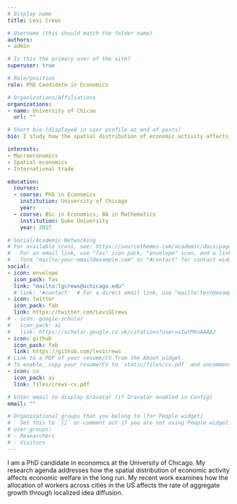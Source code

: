 ```yaml
---
# Display name
title: Levi Crews

# Username (this should match the folder name)
authors:
- admin

# Is this the primary user of the site?
superuser: true

# Role/position
role: PhD Candidate in Economics

# Organizations/Affiliations
organizations:
- name: University of Chicao
  url: ""

# Short bio (displayed in user profile at end of posts)
bio: I study how the spatial distribution of economic activity affects economic welfare in the long run.

interests:
- Macroeconomics
- Spatial economics
- International trade

education:
  courses:
  - course: PhD in Economics
    institution: University of Chicago
    year: 
  - course: BSc in Economics, BA in Mathematics
    institution: Duke University
    year: 2017

# Social/Academic Networking
# For available icons, see: https://sourcethemes.com/academic/docs/page-builder/#icons
#   For an email link, use "fas" icon pack, "envelope" icon, and a link in the
#   form "mailto:your-email@example.com" or "#contact" for contact widget.
social:
- icon: envelope
  icon_pack: fas
  link: "mailto:lgcrews@uchicago.edu"
  # link: '#contact'  # For a direct email link, use "mailto:test@example.org".
- icon: twitter
  icon_pack: fab
  link: https://twitter.com/LeviGCrews
# - icon: google-scholar
#   icon_pack: ai
#   link: https://scholar.google.co.uk/citations?user=sIwtMXoAAAAJ
- icon: github
  icon_pack: fab
  link: https://github.com/levicrews
# Link to a PDF of your resume/CV from the About widget.
# To enable, copy your resume/CV to `static/files/cv.pdf` and uncomment the lines below.
- icon: cv
  icon_pack: ai
  link: files/crews-cv.pdf

# Enter email to display Gravatar (if Gravatar enabled in Config)
email: ""

# Organizational groups that you belong to (for People widget)
#   Set this to `[]` or comment out if you are not using People widget.
# user_groups:
# - Researchers
# - Visitors
---
```


I am a PhD candidate in economics at the University of Chicago.
My research agenda addresses how the spatial distribution of economic activity
affects economic welfare in the long run.
My recent work examines how the allocation of workers across cities in the US
affects the rate of aggregate growth through localized idea diffusion.